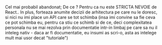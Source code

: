 Cel mai probabil abandonat; De ce ? Pentru ca nu este STRICTA NEVOIE de React.. 
In plus, forteaza anumite decizii de arhitectura pe care nu le doresc, si nici nu imi place un API care se tot schimba (insa imi convine sa fie ceva ce pot schimba eu, pentru ca stiu ce schimb si de ce, deci complexitatea personala nu se mai rezolva prin documentatie intr-in limbaj pe care sa nu il inteleg nativ - daca ar fi documentatie, eu insumi as scri-o, asta as intelege mult mai usor decat "tutoriale")
